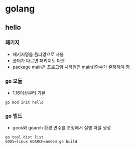 # golang
## hello
### 패키지
- 패키지명을 폴더명으로 사용
- 폴더가 다르면 패키지도 다름
- package main은 프로그램 시작점인 main()함수가 존재해야 함

### go 모듈
- 1.16이상부터 기본
```
go mod init hello
```

### go 빌드
- goos와 goarch 환경 변수를 조정해서 실행 파일 생성
```
go tool dist list
GOOS=linux GOARCH=amd64 go build 
```
